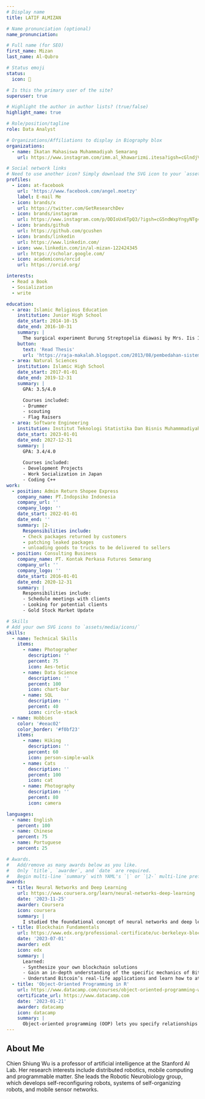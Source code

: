 ```yaml
---
# Display name
title: LATIF ALMIZAN

# Name pronunciation (optional)
name_pronunciation: 

# Full name (for SEO)
first_name: Mizan
last_name: Al-Qubro

# Status emoji
status:
  icon: 🌟

# Is this the primary user of the site?
superuser: true

# Highlight the author in author lists? (true/false)
highlight_name: true

# Role/position/tagline
role: Data Analyst

# Organizations/Affiliations to display in Biography blox
organizations:
  - name: Ikatan Mahasiswa Muhammadiyah Semarang
    url: https://www.instagram.com/imm.al_khawarizmi.itesa?igsh=cGlndjVjczl6ejg4

# Social network links
# Need to use another icon? Simply download the SVG icon to your `assets/media/icons/` folder.
profiles:
  - icon: at-facebook
    url: 'https://www.facebook.com/angel.moetzy'
    label: E-mail Me
  - icon: brands/x
    url: https://twitter.com/GetResearchDev
  - icon: brands/instagram
    url: https://www.instagram.com/p/DDIoUx6TpQ3/?igsh=cG5ndWxpYngyNTg4
  - icon: brands/github
    url: https://github.com/gcushen
  - icon: brands/linkedin
    url: https://www.linkedin.com/
  - icon: www.linkedin.com/in/al-mizan-122424345
    url: https://scholar.google.com/
  - icon: academicons/orcid
    url: https://orcid.org/

interests:
  - Read a Book
  - Sosialization
  - write

education:
  - area: Islamic Religious Education
    institution: Junior High School
    date_start: 2014-10-15
    date_end: 2016-10-31
    summary: |
      The surgical experiment Burung Streptopelia diawasi by Mrs. Iis Isdayanti and then presented the results of the surgery in the class
    button:
      text: 'Read Thesis'
      url: 'https://raja-makalah.blogspot.com/2013/08/pembedahan-sistem-pencernaan-pada-hewan.html'
  - area: Natural Sciences
    institution: Islamic High School
    date_start: 2017-01-01
    date_end: 2019-12-31
    summary: |
      GPA: 3.5/4.0

      Courses included:
      - Drummer
      - scouting
      - Flag Raisers
  - area: Software Engineering
    institution: Institut Teknologi Statistika Dan Bisnis Muhammmadiyah Semarang
    date_start: 2023-01-01
    date_end: 2027-12-31
    summary: |
      GPA: 3.4/4.0
      
      Courses included:
      - Development Projects
      - Work Socialization in Japan
      - Coding C++
work:
  - position: Admin Return Shopee Express
    company_name: PT.Indopsiko Indonesia
    company_url: ''
    company_logo: ''
    date_start: 2022-01-01
    date_end: ''
    summary: |2-
      Responsibilities include:
      - Check packages returned by customers
      - patching leaked packages
      - unloading goods to trucks to be delivered to sellers
  - position: Consulting Business
    company_name: PT. Kontak Perkasa Futures Semarang
    company_url: ''
    company_logo: ''
    date_start: 2016-01-01
    date_end: 2020-12-31
    summary: |
      Responsibilities include:
      - Schedule meetings with clients
      - Looking for potential clients
      - Gold Stock Market Update

# Skills
# Add your own SVG icons to `assets/media/icons/`
skills:
  - name: Technical Skills
    items:
      - name: Photographer
        description: ''
        percent: 75
        icon: Aes-tetic
      - name: Data Science
        description: ''
        percent: 100
        icon: chart-bar
      - name: SQL
        description: ''
        percent: 40
        icon: circle-stack
  - name: Hobbies
    color: '#eeac02'
    color_border: '#f0bf23'
    items:
      - name: Hiking
        description: ''
        percent: 60
        icon: person-simple-walk
      - name: Cats
        description: ''
        percent: 100
        icon: cat
      - name: Photography
        description: ''
        percent: 80
        icon: camera

languages:
  - name: English
    percent: 100
  - name: Chinese
    percent: 75
  - name: Portuguese
    percent: 25

# Awards.
#   Add/remove as many awards below as you like.
#   Only `title`, `awarder`, and `date` are required.
#   Begin multi-line `summary` with YAML's `|` or `|2-` multi-line prefix and indent 2 spaces below.
awards:
  - title: Neural Networks and Deep Learning
    url: https://www.coursera.org/learn/neural-networks-deep-learning
    date: '2023-11-25'
    awarder: Coursera
    icon: coursera
    summary: |
      I studied the foundational concept of neural networks and deep learning. By the end, I was familiar with the significant technological trends driving the rise of deep learning; build, train, and apply fully connected deep neural networks; implement efficient (vectorized) neural networks; identify key parameters in a neural network’s architecture; and apply deep learning to your own applications.
  - title: Blockchain Fundamentals
    url: https://www.edx.org/professional-certificate/uc-berkeleyx-blockchain-fundamentals
    date: '2023-07-01'
    awarder: edX
    icon: edx
    summary: |
      Learned:
      - Synthesize your own blockchain solutions
      - Gain an in-depth understanding of the specific mechanics of Bitcoin
      - Understand Bitcoin’s real-life applications and learn how to attack and destroy Bitcoin, Ethereum, smart contracts and Dapps, and alternatives to Bitcoin’s Proof-of-Work consensus algorithm
  - title: 'Object-Oriented Programming in R'
    url: https://www.datacamp.com/courses/object-oriented-programming-with-s3-and-r6-in-r
    certificate_url: https://www.datacamp.com
    date: '2023-01-21'
    awarder: datacamp
    icon: datacamp
    summary: |
      Object-oriented programming (OOP) lets you specify relationships between functions and the objects that they can act on, helping you manage complexity in your code. This is an intermediate level course, providing an introduction to OOP, using the S3 and R6 systems. S3 is a great day-to-day R programming tool that simplifies some of the functions that you write. R6 is especially useful for industry-specific analyses, working with web APIs, and building GUIs.
---
```


## About Me

Chien Shiung Wu is a professor of artificial intelligence at the Stanford AI Lab. Her research interests include distributed robotics, mobile computing and programmable matter. She leads the Robotic Neurobiology group, which develops self-reconfiguring robots, systems of self-organizing robots, and mobile sensor networks.